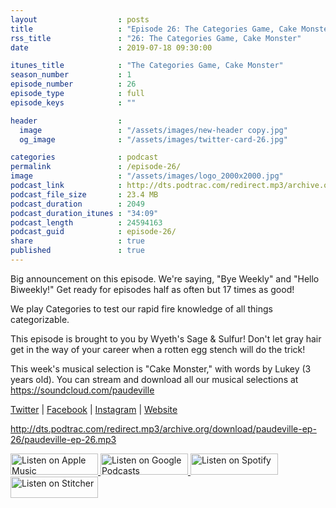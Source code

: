 ```yaml
---
layout                  : posts
title                   : "Episode 26: The Categories Game, Cake Monster"
rss_title               : "26: The Categories Game, Cake Monster"
date                    : 2019-07-18 09:30:00

itunes_title			: "The Categories Game, Cake Monster"
season_number			: 1
episode_number			: 26
episode_type			: full
episode_keys			: ""

header                  : 
  image                 : "/assets/images/new-header copy.jpg"
  og_image              : "/assets/images/twitter-card-26.jpg"

categories              : podcast
permalink               : /episode-26/
image                   : "/assets/images/logo_2000x2000.jpg"
podcast_link            : http://dts.podtrac.com/redirect.mp3/archive.org/download/paudeville-ep-26/paudeville-ep-26.mp3
podcast_file_size       : 23.4 MB
podcast_duration        : 2049
podcast_duration_itunes : "34:09"
podcast_length          : 24594163
podcast_guid            : episode-26/
share                   : true
published               : true 
---
```

Big announcement on this episode. We're saying, "Bye Weekly" and "Hello Biweekly!" 
Get ready for episodes half as often but 17 times as good!

We play Categories to test our rapid fire knowledge of all things categorizable.

This episode is brought to you by Wyeth's Sage & Sulfur! 
Don't let gray hair get in the way of your career when a rotten egg stench will do the trick!

This week's musical selection is "Cake Monster," with words by Lukey (3 years old). You can stream and download all our musical selections at <a href="https://soundcloud.com/paudeville">https://soundcloud.com/paudeville</a>

<a href="https://twitter.com/paudeville">Twitter</a> | <a href="https://www.facebook.com/paudeville">Facebook</a> | <a href="https://www.instagram.com/paudevilleshow/">Instagram</a> | <a href="https://paudeville.com/">Website</a>

http://dts.podtrac.com/redirect.mp3/archive.org/download/paudeville-ep-26/paudeville-ep-26.mp3

<a href="https://itunes.apple.com/us/podcast/paudeville/id1450915591">
	<img src='{{ site.url }}{{ site.baseurl }}/assets/images/US_UK_Apple_Podcasts_Listen_Badge_RGB_140x34.png' width='140px' height='34' alt='Listen on Apple Music'/>
</a>
<a href="https://podcasts.google.com/feed/aHR0cHM6Ly9wYXVkZXZpbGxlLmNvbS9wb2RjYXN0LWZlZWQueG1s">
	<img src='{{ site.url }}{{ site.baseurl }}/assets/images/google_podcasts_badge_140x34.png' width='140px' height='34' alt='Listen on Google Podcasts'/>
</a>
<a href="https://open.spotify.com/show/4q5RNUUtU4XFqsymP7dcTw">
	<img src='{{ site.url }}{{ site.baseurl }}/assets/images/Spotify_Listen_Badge_RGB_140x34.png' width='140px' height='34' alt='Listen on Spotify'/>
</a>
<a href="https://www.stitcher.com/s?fid=363388&refid=stpr">
	<img src='{{ site.url }}{{ site.baseurl }}/assets/images/Stitcher_Listen_Badge_Color_Dark_BG_140x34.png' width='140px' height='34' alt='Listen on Stitcher'/>
</a>
